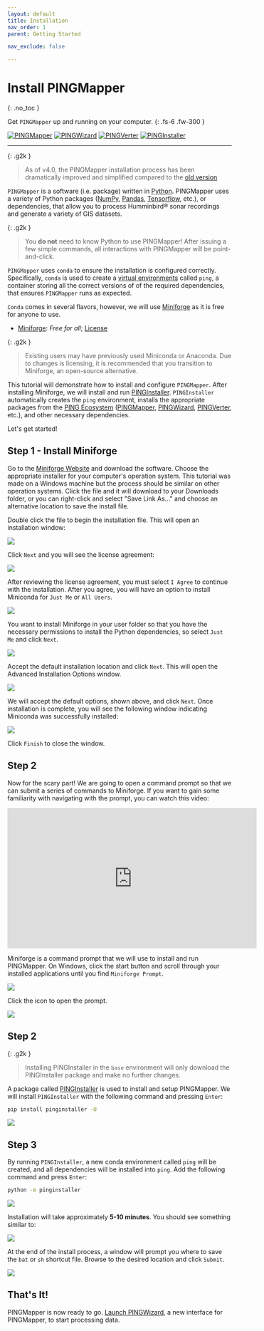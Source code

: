 ```yaml
---
layout: default
title: Installation
nav_order: 1
parent: Getting Started

nav_exclude: false

---
```


# Install PINGMapper
{: .no_toc }

Get `PINGMapper` up and running on your computer.
{: .fs-6 .fw-300 }

[![PINGMapper](https://img.shields.io/pypi/v/pingmapper?label=PINGMapper)](https://pypi.org/project/pingmapper/) [![PINGWizard](https://img.shields.io/pypi/v/pingwizard?label=PINGWizard)](https://pypi.org/project/pingwizard/) [![PINGVerter](https://img.shields.io/pypi/v/pingverter?label=PINGVerter)](https://pypi.org/project/pingverter/) [![PINGInstaller](https://img.shields.io/pypi/v/pinginstaller?label=PINGInstaller)](https://pypi.org/project/pinginstaller/)

---

{: .g2k }
> As of v4.0, the PINGMapper installation process has been dramatically improved and simplified compared to the [old version](./Installation-v1.md)

`PINGMapper` is a software (i.e. package) written in [Python](https://www.python.org/). PINGMapper uses a variety of Python packages ([NumPy](https://numpy.org/), [Pandas](https://pandas.pydata.org/), [Tensorflow](https://www.tensorflow.org/), etc.), or dependencies, that allow you to process Humminbird&reg; sonar recordings and generate a variety of GIS datasets.

{: .g2k }
> You **do not** need to know Python to use PINGMapper! After issuing a few simple commands, all interactions with PINGMapper will be point-and-click.

`PINGMapper` uses `conda` to ensure the installation is configured correctly. Specifically, `conda` is used to create a [virtual environments](https://conda.io/projects/conda/en/latest/user-guide/tasks/manage-environments.html#) called `ping`, a container storing all the correct versions of of the required dependencies, that ensures `PINGMapper` runs as expected.

 `Conda` comes in several flavors, however, we will use [Miniforge](https://conda-forge.org/download/) as it is free for anyone to use.

 - [Miniforge](https://conda-forge.org/download/): *Free for all*; [License](https://github.com/conda-forge/miniforge?tab=License-1-ov-file#readme)

 {: .g2k }
 > Existing users may have previously used Miniconda or Anaconda. Due to changes is licensing, it is recommended that you transition to Miniforge, an open-source alternative.

This tutorial will demonstrate how to install and configure `PINGMapper`. After installing Miniforge, we will install and run [PINGInstaller](https://github.com/CameronBodine/PINGInstaller). `PINGInstaller` automatically creates the `ping` environment, installs the appropriate packages from the [PING Ecosystem](../PINGEcosystem.md) ([PINGMapper](https://github.com/CameronBodine/PINGMapper), [PINGWizard](https://github.com/CameronBodine/PINGWizard), [PINGVerter](https://github.com/CameronBodine/PINGVerter), etc.), and other necessary dependencies.

Let's get started!

## Step 1 - Install Miniforge

Go to the [Miniforge Website](https://conda-forge.org/download/) and download the software. Choose the appropriate installer for your computer's operation system. This tutorial was made on a Windows machine but the process should be similar on other operation systems. Click the file and it will download to your Downloads folder, or you can right-click and select "Save Link As..." and choose an alternative location to save the install file.

Double click the file to begin the installation file. This will open an installation window:

<img src="../../assets/install/miniforge_install_1.PNG"/>

Click `Next` and you will see the license agreement:

<img src="../../assets/install/miniforge_install_2.PNG"/>

After reviewing the license agreement, you must select `I Agree` to continue with the installation. After you agree, you will have an option to install Miniconda for `Just Me` or `All Users`. 

<img src="../../assets/install/miniforge_install_3.PNG"/>

You want to install Miniforge in your user folder so that you have the necessary permissions to install the Python dependencies, so select `Just Me` and click `Next`.

<img src="../../assets/install/miniforge_install_4.PNG"/>

Accept the default installation location and click `Next`. This will open the Advanced Installation Options window. 

<img src="../../assets/install/miniforge_install_5.PNG"/>

We will accept the default options, shown above, and click `Next`. Once installation is complete, you will see the following window indicating Miniconda was successfully installed:

<img src="../../assets/install/miniforge_install_6.PNG"/>

Click `Finish` to close the window.

## Step 2

Now for the scary part! We are going to open a command prompt so that we can submit a series of commands to Miniforge. If you want to gain some familiarity with navigating with the prompt, you can watch this video:

<iframe width="560" height="315" src="https://www.youtube.com/embed/9zMWXD-xoxc" title="YouTube video player" frameborder="0" allow="accelerometer; autoplay; clipboard-write; encrypted-media; gyroscope; picture-in-picture; web-share" allowfullscreen></iframe>

Miniforge is a command prompt that we will use to install and run PINGMapper. On Windows, click the start button and scroll through your installed applications until you find `Miniforge Prompt`. 

<img src="../../assets/install/miniforge_run.png"/>

Click the icon to open the prompt.

<img src="../../assets/install/shellmini_1a.PNG"/>

## Step 2

{: .g2k }
> Installing PINGInstaller in the `base` environment will only download the PINGInstaller package and make no further changes.

A package called [PINGInstaller](https://github.com/CameronBodine/PINGInstaller) is used to install and setup PINGMapper. We will install `PINGInstaller` with the following command and pressing `Enter`:

```bash
pip install pinginstaller -U
```

<img src="../../assets/install/shellmini_install_pinginstaller.PNG"/>

## Step 3

By running `PINGInstaller`, a new conda environment called `ping` will be created, and all dependencies will be installed into `ping`. Add the following command and press `Enter`:

```bash
python -m pinginstaller
```

<img src="../../assets/install/shellmini_run_pinginstaller.PNG"/>

Installation will take approximately **5-10 minutes**. You should see something similar to:

<img src="../../assets/install/shellmini_pinginstaller_finish.PNG"/>

At the end of the install process, a window will prompt you where to save the `bat` or `sh` shortcut file. Browse to the desired location and click `Submit`.

<img src="../../assets/install/shortcut_gui.PNG"/>


## That's It!

PINGMapper is now ready to go. [Launch PINGWizard](./PINGWizard.md), a new interface for PINGMapper, to start processing data.
